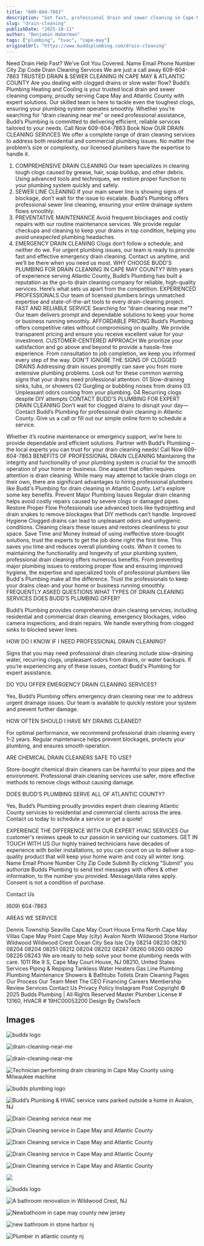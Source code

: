 ```yaml
---
title: "609-604-7863"
description: "Get fast, professional drain and sewer cleaning in Cape May & Atlantic County. Budd’s Plumbing handles clogs, backups, video inspection & emergencies—affordable and reliable."
slug: "drain-cleaning"
publishDate: "2025-10-11"
author: "Benjamin Haberman"
tags: ["plumbing", "hvac", "cape-may"]
originalUrl: "https://www.buddsplumbing.com/drain-cleaning"
---
```


Need Drain Help Fast? We’ve Got You Covered.
Name
Email
Phone Number
City
Zip Code
Drain Cleaning Services
We are just a call away
609-604-7863
TRUSTED DRAIN & SEWER CLEANING IN CAPE MAY & ATLANTIC COUNTY
Are you dealing with clogged drains or slow water flow? Budd’s Plumbing Heating and Cooling is your trusted local drain and sewer cleaning company, proudly serving Cape May and Atlantic County with expert solutions. Our skilled team is here to tackle even the toughest clogs, ensuring your plumbing system operates smoothly. Whether you’re searching for “drain cleaning near me” or need professional assistance, Budd’s Plumbing is committed to delivering efficient, reliable services tailored to your needs.
Call Now 609-604-7863
Book Now
OUR DRAIN CLEANING SERVICES
We offer a complete range of drain cleaning services to address both residential and commercial plumbing issues. No matter the problem’s size or complexity, our licensed plumbers have the expertise to handle it.
1. COMPREHENSIVE DRAIN CLEANING
Our team specializes in clearing tough clogs caused by grease, hair, soap buildup, and other debris. Using advanced tools and techniques, we restore proper function to your plumbing system quickly and safely.
2. SEWER LINE CLEANING
If your main sewer line is showing signs of blockage, don’t wait for the issue to escalate. Budd’s Plumbing offers professional sewer line cleaning, ensuring your entire drainage system flows smoothly.
3. PREVENTATIVE MAINTENANCE
Avoid frequent blockages and costly repairs with our routine maintenance services. We provide regular checkups and cleaning to keep your drains in top condition, helping you avoid unexpected plumbing headaches.
4. EMERGENCY DRAIN CLEANING
Clogs don’t follow a schedule, and neither do we. For urgent plumbing issues, our team is ready to provide fast and effective emergency drain cleaning. Contact us anytime, and we’ll be there when you need us most.
WHY CHOOSE BUDD'S PLUMBING FOR DRAIN CLEANING IN CAPE MAY COUNTY?
With years of experience serving Atlantic County, Budd’s Plumbing has built a reputation as the go-to drain cleaning company for reliable, high-quality services. Here’s what sets us apart from the competition.
EXPERIENCED PROFESSIONALS
Our team of licensed plumbers brings unmatched expertise and state-of-the-art tools to every drain-cleaning project.
FAST AND RELIABLE SERVICE
Searching for “drain cleaning near me”? Our team delivers prompt and dependable solutions to keep your home or business running smoothly.
AFFORDABLE PRICING
Budd’s Plumbing offers competitive rates without compromising on quality. We provide transparent pricing and ensure you receive excellent value for your investment.
CUSTOMER-CENTERED APPROACH
We prioritize your satisfaction and go above and beyond to provide a hassle-free experience. From consultation to job completion, we keep you informed every step of the way.
DON’T IGNORE THE SIGNS OF CLOGGED DRAINS
Addressing drain issues promptly can save you from more extensive plumbing problems. Look out for these common warning signs that your drains need professional attention:
01
Slow-draining sinks, tubs, or showers
02
Gurgling or bubbling noises from drains
03
Unpleasant odors coming from your plumbing.
04
Recurring clogs despite DIY attempts
CONTACT BUDD'S PLUMBING FOR EXPERT DRAIN CLEANING
Don’t wait for clogged drains to disrupt your day— Contact Budd’s Plumbing for professional drain cleaning in Atlantic County. Give us a call or fill out our simple online form to schedule a service.

Whether it’s routine maintenance or emergency support, we’re here to provide dependable and efficient solutions. Partner with Budd’s Plumbing – the local experts you can trust for your drain cleaning needs!
Call Now 609-604-7863
BENEFITS OF PROFESSIONAL DRAIN CLEANING
Maintaining the integrity and functionality of your plumbing system is crucial for the smooth operation of your home or business. One aspect that often requires attention is drain cleaning. While many may attempt to tackle drain clogs on their own, there are significant advantages to hiring professional plumbers like Budd's Plumbing for drain cleaning in Atlantic County. Let's explore some key benefits.
Prevent Major Plumbing Issues
Regular drain cleaning helps avoid costly repairs caused by severe clogs or damaged pipes.
Restore Proper Flow
Professionals use advanced tools like hydrojetting and drain snakes to remove blockages that DIY methods can’t handle.
Improved Hygiene
Clogged drains can lead to unpleasant odors and unhygienic conditions. Cleaning clears these issues and restores cleanliness to your space.
Save Time and Money
Instead of using ineffective store-bought solutions, trust the experts to get the job done right the first time. This saves you time and reduces overall plumbing costs.
When it comes to maintaining the functionality and longevity of your plumbing system, professional drain cleaning offers numerous benefits. From preventing major plumbing issues to restoring proper flow and ensuring improved hygiene, the expertise and specialized tools of professional plumbers like Budd's Plumbing make all the difference. Trust the professionals to keep your drains clean and your home or business running smoothly.
FREQUENTLY ASKED QUESTIONS
WHAT TYPES OF DRAIN CLEANING SERVICES DOES BUDD’S PLUMBING OFFER?


Budd’s Plumbing provides comprehensive drain cleaning services, including residential and commercial drain cleaning, emergency blockages, video camera inspections, and drain repairs. We handle everything from clogged sinks to blocked sewer lines.


HOW DO I KNOW IF I NEED PROFESSIONAL DRAIN CLEANING?


Signs that you may need professional drain cleaning include slow-draining water, recurring clogs, unpleasant odors from drains, or water backups. If you’re experiencing any of these issues, contact Budd's Plumbing for expert assistance.


DO YOU OFFER EMERGENCY DRAIN CLEANING SERVICES?


Yes, Budd’s Plumbing offers emergency drain cleaning near me to address urgent drainage issues. Our team is available to quickly restore your system and prevent further damage.


HOW OFTEN SHOULD I HAVE MY DRAINS CLEANED?

For optimal performance, we recommend professional drain cleaning every 1–2 years. Regular maintenance helps prevent blockages, protects your plumbing, and ensures smooth operation.


ARE CHEMICAL DRAIN CLEANERS SAFE TO USE?


Store-bought chemical drain cleaners can be harmful to your pipes and the environment. Professional drain cleaning services use safer, more effective methods to remove clogs without causing damage.


DOES BUDD’S PLUMBING SERVE ALL OF ATLANTIC COUNTY?


Yes, Budd’s Plumbing proudly provides expert drain cleaning Atlantic County services to residential and commercial clients across the area. Contact us today to schedule a service or get a quote!


EXPERIENCE THE DIFFERENCE WITH OUR EXPERT HVAC SERVICES
Our customer's reviews speak to our passion in servicing our customers.
GET IN TOUCH WITH US
Our highly trained technicians have decades of experience with boiler installations, so you can count on us to deliver a top-quality product that will keep your home warm and cozy all winter long.
Name
Email
Phone Number
City
Zip Code
Submit
By clicking "Submit" you authorize Budds Plumbing to send text messages with offers & other information, to the number you provided. Message/data rates apply. Consent is not a condition of purchase.

Contact Us

(609) 604-7863

AREAS WE SERVICE

Dennis Township
Seaville
Cape May Court House
Erma
North Cape May
Villas
Cape May Point
Cape May (city)
Avalon
North Wildwood
Stone Harbor
Wildwood
Wildwood Crest
Ocean City
Sea Isle City
08214
08230
08210
08204
08204
08251
08212
08204
08202
08247
08260
08260
08260
08226
08243
We are ready to help solve your home plumbing needs with care.
1011 Rte 9 S, Cape May Court House, NJ 08210, United States
Services
Piping & Repiping
Tankless Water Heaters
Gas Line Plumbing
Plumbing Maintenance
Showers & Bathtubs
Toilets
Drain Cleaning
Pages
Our Process
Our Team
Meet The CEO
Financing
Careers
Membership
Review
Services
Contact Us
Privacy Policy
Instagram Post
Copyright © 2025 Budds Plumbing | All Rights Reserved
Master Plumber License # 13160, HVACR # 19HC00053200
Design By OwlsTech

## Images

![budds logo](/assets/budds/drain-cleaning-67581cad97ff191209ab41ec-400-20x-20100-20black-20logo-20-1.avif "")

![drain-cleaning-near-me](/assets/budds/drain-cleaning-68264423787b32b4f3ef6150-cape-may-county-drain-cleaning.avif "")

![drain-cleaning-near-me](/assets/budds/drain-cleaning-6827397084b97ac5f4858407-682642be99377696c157aca4-logo-20-2.avif "")

![Technician performing drain cleaning in Cape May County using Milwaukee machine](/assets/budds/drain-cleaning-68263de557b74f19ef10da2a-drain-cleaning-cape-may-county-20-1.avif "")

![budds plumbing logo](/assets/budds/drain-cleaning-675a7f52d9c29a50a936801f-budd-27s-20new-20logo-201.svg "")

![Budd’s Plumbing & HVAC service vans parked outside a home in Avalon, NJ](/assets/budds/drain-cleaning-682640ca09b90749f7564ba5-budds-plumbing-heating-cooling.jpg "")

![Drain Cleaning service near me](/assets/budds/drain-cleaning-6774ed31c8d6a10c03c94fc7-experienced.avif "")

![Drain Cleaning service in Cape May and Atlantic County](/assets/budds/drain-cleaning-6774ed319e8a47530a26c697-fast.avif "")

![Drain Cleaning service in Cape May and Atlantic County](/assets/budds/drain-cleaning-6774ed31da1ff5fc3d08a721-afford.avif "")

![Drain Cleaning service in Cape May and Atlantic County](/assets/budds/drain-cleaning-6774ed31b4069f4edf08d14c-customer.avif "")

![Drain Cleaning service in Cape May and Atlantic County](/assets/budds/drain-cleaning-6774f246a6738a01c98e2dcd-cleaning.avif "")

![](/assets/budds/drain-cleaning-675a884b2e7d8c639991e04f-vector-20-14.svg "")

![budds logo](/assets/budds/drain-cleaning-67583185176c34f673dcb7f7-entire-20white-20logo-20with-20text-20-2.avif "")

![A bathroom renovation in Wildwood Crest, NJ](/assets/budds/drain-cleaning-6522820eeb3ca68e35cb31bf-bathroom-renovation.avif "")

![Newbathoom in cape may county new jersey](/assets/budds/drain-cleaning-65227fa8496b7b6fa1a073c5-newbathoom-20in-20cape-20may-20county-20new-20jersey.avif "")

![new bathroom in stone harbor nj](/assets/budds/drain-cleaning-65227fa8144ef340cced4296-new-20bathroom-20in-20stone-20harbor-20nj.avif "")

![Plumber in atlantic county nj](/assets/budds/drain-cleaning-65227fa76a63b8b3ab3d7a9c-plumber-in-atlantic-county-nj.avif "")

